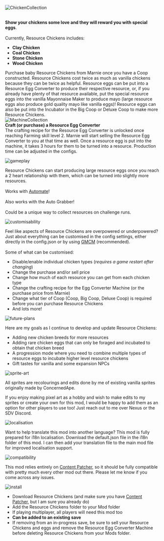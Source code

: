 ![ChickenCollection](https://github.com/UncleArya/ResourceChickens/assets/100550741/9ccb8c33-c4f1-4bd5-8d2f-5f669963d8a0)

<br/>**Show your chickens some love and they will reward you with special eggs**.  
<br/>Currently, Resource Chickens includes:

- **Clay Chicken**
- **Coal Chicken**
- **Stone Chicken**
- **Wood Chicken**

Purchase baby Resource Chickens from Marnie once you have a Coop constructed. Resource Chickens cost twice as much as vanilla chickens because they can be twice as helpful. Resource eggs can be put into a Resource Egg Converter to produce their respective resource, or, if you already have plenty of that resource available, put the special resource eggs into the vanilla Mayonnaise Maker to produce mayo (large resource eggs also produce gold quality mayo like vanilla eggs)! Resource eggs can also be put into the Incubator in the Big Coop or Deluxe Coop to make more Resource Chickens.  
![MachineCollection](https://github.com/UncleArya/ResourceChickens/assets/100550741/cdf60653-c2c5-4c56-8a72-55142987edab)
<br/>**Craft (or purchase) a Resource Egg Converter**  
The crafting recipe for the Resource Egg Converter is unlocked once reaching Farming skill level 2. Marnie will start selling the Resource Egg Converter to you at that time as well. Once a resource egg is put into the machine, it takes 3 hours for them to be turned into a resource. Production time can be adjusted in the configs.  

![gameplay](https://github.com/UncleArya/ResourceChickens/assets/100550741/6a142d2f-303b-478c-ab36-187242fbb7c5)

Resource Chickens can start producing large resource eggs once you reach a 2 heart relationship with them, which can be turned into slightly more resources.  
<br/>Works with [Automate](https://www.nexusmods.com/stardewvalley/mods/1063)!  
<br/>Also works with the Auto Grabber!  
<br/>Could be a unique way to collect resources on challenge runs.  

![customisability](https://github.com/UncleArya/ResourceChickens/assets/100550741/e5511628-d9f7-4163-9aac-6d7b76028b0d)

Feel like aspects of Resource Chickens are overpowered or underpowered? Just about everything can be customised in the config settings, either directly in the config.json or by using [GMCM](https://www.nexusmods.com/stardewvalley/mods/5098) (recommended).  
<br/>Some of what can be customised:

- Disable/enable individual chicken types (*requires a game restart after changing*)
- Change the purchase and/or sell price
- Change how much of each resource you can get from each chicken type
- Change the crafting recipe for the Egg Converter Machine (or the purchase price from Marnie)
- Change what tier of Coop (Coop, Big Coop, Deluxe Coop) is required before you can purchase Resource Chickens
- And lots more!

![future-plans](https://github.com/UncleArya/ResourceChickens/assets/100550741/1c910e82-8daf-4eaa-acfe-a54dfb07f3b1)

Here are my goals as I continue to develop and update Resource Chickens:

- Adding new chicken breeds for more resources
- Adding rare chicken eggs that can only be foraged and incubated to obtain that chicken breed
- A progression mode where you need to combine multiple types of resource eggs to incubate higher level resource chickens
- Gift tastes for vanilla and some expansion NPCs

![sprite-art](https://github.com/UncleArya/ResourceChickens/assets/100550741/b80fee2d-eb74-4fce-bef5-7b9051fe7751)

All sprites are recolourings and edits done by me of existing vanilla sprites originally made by ConcernedApe.

If you enjoy making pixel art as a hobby and wish to make edits to my sprites or create your own for this mod, I would be happy to add them as an option for other players to use too! Just reach out to me over Nexus or the SDV Discord. 

![localisation](https://github.com/UncleArya/ResourceChickens/assets/100550741/73dda029-4b5e-44c9-a5d6-5c32b530dc9b)

Want to help translate this mod into another language? This mod is fully prepared for i18n localisation. Download the default.json file in the i18n folder of this mod. I can then add your translation file to the main mod file for improved localisation support.  

![compatibility](https://github.com/UncleArya/ResourceChickens/assets/100550741/6fd7bf0e-ffc8-4edb-82f0-9125eef99c80)

This mod relies entirely on [Content Patcher](https://www.nexusmods.com/stardewvalley/mods/1915), so it should be fully compatible with pretty much every other mod out there. Please let me know if you come across any issues.  

![install](https://github.com/UncleArya/ResourceChickens/assets/100550741/3c2f1601-d779-4a6f-8fab-e72baf1365fb)

- Download Resource Chickens (and make sure you have [Content Patcher](https://www.nexusmods.com/stardewvalley/mods/1915), but I am sure you already do)
- Add the Resource Chickens folder to your Mod folder
- If playing multiplayer, all players will need this mod too
- **Can be added to an existing save**
- If removing from an in-progress save, be sure to sell your Resource Chickens and eggs and remove the Resource Egg Converter Machine before deleting Resource Chickens from your Mods folder.
